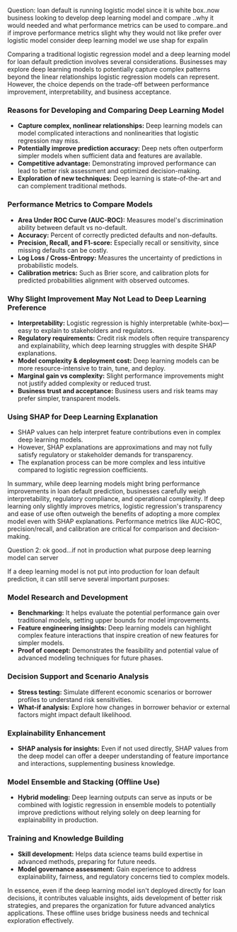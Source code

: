 Question: loan default is running logistic model since it is white box..now business looking to develop deep learning model and compare ..why it would needed and what performance metrics can be used to compare..and if improve performance metrics slight why they would not like prefer over logistic model consider deep learning model we use shap for expalin

Comparing a traditional logistic regression model and a deep learning model for loan default prediction involves several considerations. Businesses may explore deep learning models to potentially capture complex patterns beyond the linear relationships logistic regression models can represent. However, the choice depends on the trade-off between performance improvement, interpretability, and business acceptance.

### Reasons for Developing and Comparing Deep Learning Model
- **Capture complex, nonlinear relationships:** Deep learning models can model complicated interactions and nonlinearities that logistic regression may miss.
- **Potentially improve prediction accuracy:** Deep nets often outperform simpler models when sufficient data and features are available.
- **Competitive advantage:** Demonstrating improved performance can lead to better risk assessment and optimized decision-making.
- **Exploration of new techniques:** Deep learning is state-of-the-art and can complement traditional methods.

### Performance Metrics to Compare Models
- **Area Under ROC Curve (AUC-ROC):** Measures model's discrimination ability between default vs no-default.
- **Accuracy:** Percent of correctly predicted defaults and non-defaults.
- **Precision, Recall, and F1-score:** Especially recall or sensitivity, since missing defaults can be costly.
- **Log Loss / Cross-Entropy:** Measures the uncertainty of predictions in probabilistic models.
- **Calibration metrics:** Such as Brier score, and calibration plots for predicted probabilities alignment with observed outcomes.

### Why Slight Improvement May Not Lead to Deep Learning Preference
- **Interpretability:** Logistic regression is highly interpretable (white-box)—easy to explain to stakeholders and regulators.
- **Regulatory requirements:** Credit risk models often require transparency and explainability, which deep learning struggles with despite SHAP explanations.
- **Model complexity & deployment cost:** Deep learning models can be more resource-intensive to train, tune, and deploy.
- **Marginal gain vs complexity:** Slight performance improvements might not justify added complexity or reduced trust.
- **Business trust and acceptance:** Business users and risk teams may prefer simpler, transparent models.

### Using SHAP for Deep Learning Explanation
- SHAP values can help interpret feature contributions even in complex deep learning models.
- However, SHAP explanations are approximations and may not fully satisfy regulatory or stakeholder demands for transparency.
- The explanation process can be more complex and less intuitive compared to logistic regression coefficients.

In summary, while deep learning models might bring performance improvements in loan default prediction, businesses carefully weigh interpretability, regulatory compliance, and operational complexity. If deep learning only slightly improves metrics, logistic regression's transparency and ease of use often outweigh the benefits of adopting a more complex model even with SHAP explanations. Performance metrics like AUC-ROC, precision/recall, and calibration are critical for comparison and decision-making.


Question 2:
ok good...if not in production what purpose deep learning model can server

If a deep learning model is not put into production for loan default prediction, it can still serve several important purposes:

### Model Research and Development
- **Benchmarking:** It helps evaluate the potential performance gain over traditional models, setting upper bounds for model improvements.
- **Feature engineering insights:** Deep learning models can highlight complex feature interactions that inspire creation of new features for simpler models.
- **Proof of concept:** Demonstrates the feasibility and potential value of advanced modeling techniques for future phases.

### Decision Support and Scenario Analysis
- **Stress testing:** Simulate different economic scenarios or borrower profiles to understand risk sensitivities.
- **What-if analysis:** Explore how changes in borrower behavior or external factors might impact default likelihood.

### Explainability Enhancement
- **SHAP analysis for insights:** Even if not used directly, SHAP values from the deep model can offer a deeper understanding of feature importance and interactions, supplementing business knowledge.

### Model Ensemble and Stacking (Offline Use)
- **Hybrid modeling:** Deep learning outputs can serve as inputs or be combined with logistic regression in ensemble models to potentially improve predictions without relying solely on deep learning for explainability in production.

### Training and Knowledge Building
- **Skill development:** Helps data science teams build expertise in advanced methods, preparing for future needs.
- **Model governance assessment:** Gain experience to address explainability, fairness, and regulatory concerns tied to complex models.

In essence, even if the deep learning model isn't deployed directly for loan decisions, it contributes valuable insights, aids development of better risk strategies, and prepares the organization for future advanced analytics applications. These offline uses bridge business needs and technical exploration effectively.
